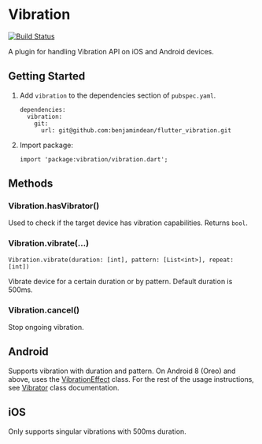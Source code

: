 # Vibration

[![Build Status](https://travis-ci.org/benjamindean/flutter_vibration.svg?branch=master)](https://travis-ci.org/benjamindean/flutter_vibration)

A plugin for handling Vibration API on iOS and Android devices.

## Getting Started

1. Add `vibration` to the dependencies section of `pubspec.yaml`.

    ```
    dependencies:
      vibration:
        git:
          url: git@github.com:benjamindean/flutter_vibration.git
    ```

2. Import package:

    ```
    import 'package:vibration/vibration.dart';
    ```

## Methods

### Vibration.hasVibrator()

Used to check if the target device has vibration capabilities. Returns `bool`.

### Vibration.vibrate(...)

```
Vibration.vibrate(duration: [int], pattern: [List<int>], repeat: [int])
```

Vibrate device for a certain duration or by pattern. Default duration is 500ms. 

### Vibration.cancel()

Stop ongoing vibration.

## Android

Supports vibration with duration and pattern. On Android 8 (Oreo) and above, uses the [VibrationEffect](https://developer.android.com/reference/android/os/VibrationEffect) class.
For the rest of the usage instructions, see [Vibrator](https://developer.android.com/reference/android/os/Vibrator) class documentation.

## iOS

Only supports singular vibrations with 500ms duration.
